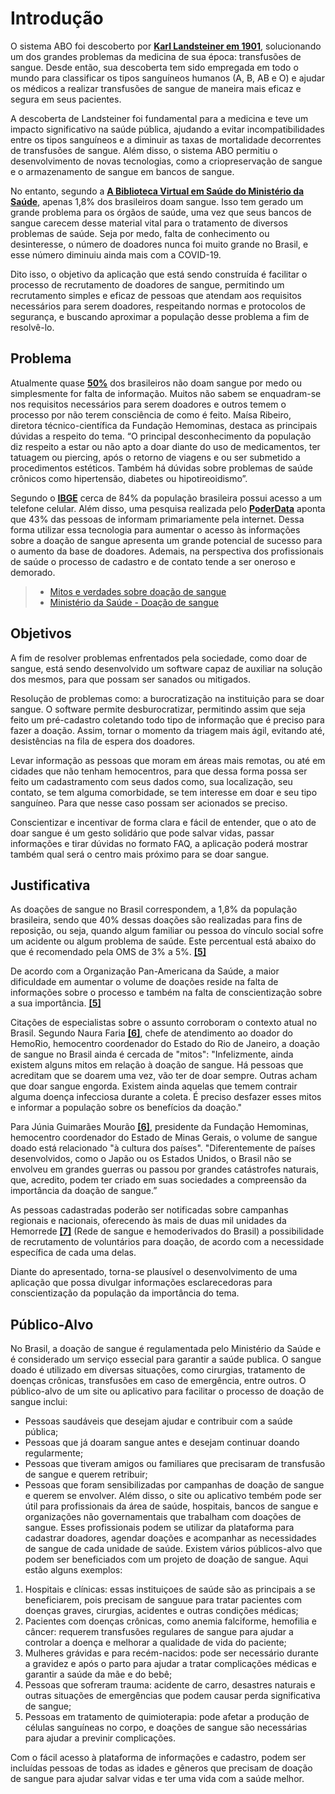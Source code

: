# Introdução

O sistema ABO foi descoberto por **[Karl Landsteiner em 1901](https://www.infoescola.com/sangue/sistema-abo/)**, solucionando um dos grandes problemas da medicina de sua época: transfusões de sangue. Desde então, sua descoberta tem sido empregada em todo o mundo para classificar os tipos sanguíneos humanos (A, B, AB e O) e ajudar os médicos a realizar transfusões de sangue de maneira mais eficaz e segura em seus pacientes.

A descoberta de Landsteiner foi fundamental para a medicina e teve um impacto significativo na saúde pública, ajudando a evitar incompatibilidades entre os tipos sanguíneos e a diminuir as taxas de mortalidade decorrentes de transfusões de sangue. Além disso, o sistema ABO permitiu o desenvolvimento de novas tecnologias, como a criopreservação de sangue e o armazenamento de sangue em bancos de sangue.

No entanto, segundo a **[A Biblioteca Virtual em Saúde do Ministério da Saúde](https://bvsms.saude.gov.br/a-importancia-da-doacao-regular-de-sangue/)**, apenas 1,8% dos brasileiros doam sangue. Isso tem gerado um grande problema para os órgãos de saúde, uma vez que seus bancos de sangue carecem desse material vital para o tratamento de diversos problemas de saúde. Seja por medo, falta de conhecimento ou desinteresse, o número de doadores nunca foi muito grande no Brasil, e esse número diminuiu ainda mais com a COVID-19.

Dito isso, o objetivo da aplicação que está sendo construída é facilitar o processo de recrutamento de doadores de sangue, permitindo um recrutamento simples e eficaz de pessoas que atendam aos requisitos necessários para serem doadores, respeitando normas e protocolos de segurança, e buscando aproximar a população desse problema a fim de resolvê-lo.


## Problema

Atualmente quase **[50%](https://saude.abril.com.br/medicina/quase-50-dos-brasileiros-nao-doam-sangue-por-medo-ou-falta-de-informacao/)** dos brasileiros não doam sangue por medo ou simplesmente for falta de informação. Muitos não sabem se enquadram-se nos requisitos necessários para serem doadores e outros temem o processo por não terem consciência de como é feito. Maísa Ribeiro, diretora técnico-científica da Fundação Hemominas, destaca as principais dúvidas a respeito do tema. “O principal desconhecimento da população diz respeito a estar ou não apto a doar diante do uso de medicamentos, ter tatuagem ou piercing, após o retorno de viagens e ou ser submetido a procedimentos estéticos. Também há dúvidas sobre problemas de saúde crônicos como hipertensão, diabetes ou hipotireoidismo”.

Segundo o **[IBGE](https://www.correiodopovo.com.br/jornalcomtecnologia/mais-de-155-milhões-de-brasileiros-possuem-celular-para-uso-pessoal-aponta-ibge-1.891007)** cerca de 84% da população brasileira possui acesso a um telefone celular. Além disso, uma pesquisa realizada pelo **[PoderData](https://www.poder360.com.br/midia/internet-e-principal-meio-de-informacao-para-43-tv-e-preferida-de-40/)** aponta que 43% das pessoas de informam primariamente pela internet. Dessa forma utilizar essa tecnologia para aumentar o acesso às informações sobre a doação de sangue apresenta um grande potencial de sucesso para o aumento da base de doadores. Ademais, na perspectiva dos profissionais de saúde o processo de cadastro e de contato tende a ser oneroso e demorado. 

> * [Mitos e verdades sobre doação de sangue](https://www.agenciaminas.mg.gov.br/noticia/hemominas-esclarece-mitos-e-verdades-sobre-doacao-de-sangue)
> * [Ministério da Saúde - Doação de sangue](https://www.gov.br/saude/pt-br/composicao/saes/sangue)

## Objetivos

A fim de resolver problemas enfrentados pela sociedade, como doar de sangue, está sendo desenvolvido um software capaz de auxiliar na solução dos mesmos, para que possam ser sanados ou mitigados.

Resolução de problemas como: a burocratização na instituição para se doar sangue. O software permite desburocratizar, permitindo assim que seja feito um pré-cadastro coletando todo tipo de informação que é preciso para fazer a doação. Assim, tornar o momento da triagem mais ágil, evitando até, desistências na fila de espera dos doadores.

Levar informação as pessoas que moram em áreas mais remotas, ou até em cidades que não tenham hemocentros, para que dessa forma possa ser feito um cadastramento com seus dados como, sua localização, seu contato, se tem alguma comorbidade, se tem interesse em doar e seu tipo sanguíneo. Para que nesse caso possam ser acionados se preciso.

Conscientizar e incentivar de forma clara e fácil de entender, que o ato de doar sangue é um gesto solidário que pode salvar vidas, passar informações e tirar dúvidas no formato FAQ, a aplicação poderá mostrar também qual será o centro mais próximo para se doar sangue.

## Justificativa

As doações de sangue no Brasil correspondem, a 1,8% da população brasileira, sendo que 40% dessas doações são realizadas para fins de reposição, ou seja, quando algum familiar ou pessoa do vínculo social sofre um acidente ou algum problema de saúde. Este percentual está abaixo do que é recomendado pela OMS de 3% a 5%. **[[5]](../docs/references.md)**

De acordo com a Organização Pan-Americana da Saúde, a maior dificuldade em aumentar o volume de doações reside na falta de informações sobre o processo e também na falta de conscientização sobre a sua importância. **[[5]](../docs/references.md)**

Citações de especialistas sobre o assunto corroboram o contexto atual no Brasil. Segundo Naura Faria  **[[6]](../docs/references.md)**, chefe de atendimento ao doador do HemoRio, hemocentro coordenador do Estado do Rio de Janeiro, a doação de sangue no Brasil ainda é cercada de "mitos":
"Infelizmente, ainda existem alguns mitos em relação à doação de sangue. Há pessoas que acreditam que se doarem uma vez, vão ter de doar sempre. Outras acham que doar sangue engorda. Existem ainda aquelas que temem contrair alguma doença infecciosa durante a coleta. É preciso desfazer esses mitos e informar a população sobre os benefícios da doação."

Para Júnia Guimarães Mourão  **[[6]](../docs/references.md)**, presidente da Fundação Hemominas, hemocentro coordenador do Estado de Minas Gerais, o volume de sangue doado está relacionado "à cultura dos países".
"Diferentemente de países desenvolvidos, como o Japão ou os Estados Unidos, o Brasil não se envolveu em grandes guerras ou passou por grandes catástrofes naturais, que, acredito, podem ter criado em suas sociedades a compreensão da importância da doação de sangue.”

As pessoas cadastradas poderão ser notificadas sobre campanhas regionais e nacionais, oferecendo às mais de duas mil unidades da Hemorrede  **[[7]](../docs/references.md)** (Rede de sangue e hemoderivados do Brasil) a possibilidade de recrutamento de voluntários para doação, de acordo com a necessidade específica de cada uma delas.

Diante do apresentado, torna-se plausível o desenvolvimento de uma aplicação que possa divulgar informações esclarecedoras para conscientização da população da importância do tema.

## Público-Alvo

No  Brasil, a doação de sangue é regulamentada pelo Ministério da Saúde e é considerado um serviço essecial para garantir a saúde publica.
O sangue doado é utilizado em diversas situações, como cirurgias, tratamento de doenças crônicas, transfusões em caso de emergência, entre outros.
O público-alvo de um site ou aplicativo para facilitar o processo de doação de sangue inclui:
* Pessoas saudáveis que desejam ajudar e contribuir com a saúde pública;
*  Pessoas que  já doaram  sangue antes e desejam continuar doando regularmente;
*  Pessoas que tiveram amigos ou familiares que precisaram de transfusão de sangue e querem retribuir;
*  Pessoas que foram  sensibilizadas por campanhas de doação de sangue e querem se envolver.
Além disso, o site ou aplicativo tembém pode ser útil para profissionais da área de saúde, hospitais, bancos de sangue  e organizações não governamentais que trabalham
com doações de sangue. Esses profissionais podem se utilizar da plataforma para cadastrar doadores, agendar doações e acompanhar as necessidades de sangue de cada unidade de saúde.
Existem vários públicos-alvo que podem ser beneficiados com um projeto de doação de sangue. Aqui estão alguns exemplos:
1. Hospitais e clínicas: essas instituiçoes de saúde são as principais a se beneficiarem, pois precisam de sanguue para tratar pacientes com doenças graves, cirurgias, acidentes e outras condições médicas;
2.  Pacientes com doenças crônicas, como anemia falciforme, hemofilia e câncer: requerem  transfusões regulares de sangue para ajudar a controlar a doença e melhorar a qualidade de vida do paciente;
3.  Mulheres grávidas e para recém-nacidos: pode ser necessário durante a gravidez e após o parto para ajudar a tratar complicações médicas e garantir a saúde da mãe e do bebê;
4.   Pessoas que sofreram trauma: acidente de carro, desastres naturais e outras situações de emergências que podem causar perda significativa de sangue;
5.   Pessoas em tratamento de quimioterapia: pode afetar a produção de células sanguíneas no corpo, e doações de sangue são necessárias para ajudar a previnir complicações.

Com o fácil acesso à plataforma de informações e cadastro, podem ser incluídas pessoas de todas as idades e gêneros que precisam de doação de sangue para ajudar salvar vidas e ter uma vida com a saúde melhor.  

